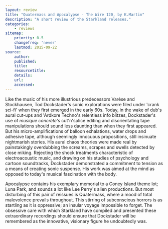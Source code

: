 ```yaml
---
layout: review
title: "Quatermass and Apocalypse - The Wire 120, by K.Martin"
description: "A short review of the Starkland releases."
categories:
    - reviews
sitemap:
    priority: 0.5
    changefreq: 'never'
    lastmod: 2015-09-22
source:
    author:
    published:
    title:
    resourcetitle: 
    details:
    url: 
    accessed: 
---
```


Like the music of his more illustrious predecessors Varèse and Stockhausen, Tod Dockstader's sonic explorations were filed under 'crank sci-fi' when they first emerged in the early 60s. Today, in the wake of dub's aural cut-ups and 'Ardkore Techno's relentless info blitzes, Dockstader's use of *musique concrète's* cut'n'splice editing and disorientating tape manipulations should sound less daunting than when they first appeared. But his micro-amplifications of balloon exhalations, water drops and adhesive tape, although seemingly innocuous propositions, still insinuate nightmarish stories. His aural chaos theories were made real by painstakingly overdubbing the screams, scrapes and swells detected by close miking. Rejecting the shock treatments characteristic of electroacoustic music, and drawing on his studies of psychology and cartoon soundtracks, Dockstader demonstrated a commitment to tension as a means of creating sonic suspense. His work was aimed at the mind as opposed to today's musical fascination with the body.

Apocalypse contains his exemplary memorial to a Coney Island theme lot; Luna Park, and sounds a lot like Lee Perry's alien productions. But most disturbing of this pair of reissues is Quatermass, where a mood of total malevolence prevails throughout.  This stirring of subconscious horrors is as startling as it is oppressive; an insular voyage impossible to forget. The obsessive care with which Starkland have compiled and presented these extraordinary recordings should ensure that Dockstader will be remembered as the innovative, visionary figure he undoubtedly was.

